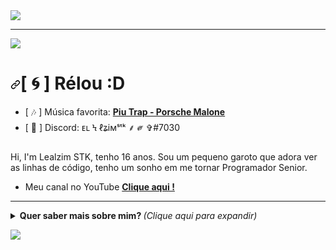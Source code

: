 <img src="https://i.imgur.com/n7FoMgK.jpeg">
<hr></hr>
<p>
<a target="_blank" rel="noopener noreferrer" href="https://cdn.discordapp.com/attachments/725914552952291360/850190948348854332/Line_1.gif"><img src="https://cdn.discordapp.com/attachments/725914552952291360/850190948348854332/Line_1.gif" style="max-width:100%;"></a>
</p>

<h1><a id="user-content----olá" class="anchor" aria-hidden="true" href="#---olá"><svg class="octicon octicon-link" viewBox="0 0 16 16" version="1.1" width="16" height="16" aria-hidden="true"><path fill-rule="evenodd" d="M7.775 3.275a.75.75 0 001.06 1.06l1.25-1.25a2 2 0 112.83 2.83l-2.5 2.5a2 2 0 01-2.83 0 .75.75 0 00-1.06 1.06 3.5 3.5 0 004.95 0l2.5-2.5a3.5 3.5 0 00-4.95-4.95l-1.25 1.25zm-4.69 9.64a2 2 0 010-2.83l2.5-2.5a2 2 0 012.83 0 .75.75 0 001.06-1.06 3.5 3.5 0 00-4.95 0l-2.5 2.5a3.5 3.5 0 004.95 4.95l1.25-1.25a.75.75 0 00-1.06-1.06l-1.25 1.25a2 2 0 01-2.83 0z"></path></svg></a>[ <g-emoji class="g-emoji" alias="cyclone" fallback-src="https://github.githubassets.com/images/icons/emoji/unicode/1f300.png">🌀</g-emoji> ] Rélou :D</h1>
<ul>
<li>[ <g-emoji class="g-emoji" alias="notes" fallback-src="https://github.githubassets.com/images/icons/emoji/unicode/1f3b6.png">🎶</g-emoji> ] Música favorita: <a href="https://www.youtube.com/watch?v=n9pLTV4eO94" rel="nofollow"><strong>Piu Trap - Porsche Malone</strong></a></li>
<li>[ <g-emoji class="g-emoji" alias="speech_balloon" fallback-src="https://github.githubassets.com/images/icons/emoji/unicode/1f4ac.png">💬</g-emoji> ] Discord: ᴇʟ Ϟ ℓʑiмˢᵗᵏ ⸙ ༗ ✞#7030</li>
</ul>
<p>Hi, I'm Lealzim STK, tenho 16 anos. Sou um pequeno garoto que adora ver as linhas de código, tenho um sonho em me tornar Programador Senior.</p>

<ul>
<li>Meu canal no YouTube <a href="https://youtube.com/c/Lealzim" rel="nofollow"><strong>Clique aqui !</strong></a></li>
</ul>
<hr></hr>
<details>
  <summary> <b> Quer saber mais sobre mim? </b> <i>(Clique aqui para expandir)</i> </summary>
  <br></br>
  <p>
    <a href="https://github.com/ryo-ma/github-profile-trophy" align="center">
      <img align="center" src="https://camo.githubusercontent.com/e5b94d27fad956b1da0cbb7d252f2516cdbd708599a33f2f021a639d21a1a6b0/68747470733a2f2f6769746875622d70726f66696c652d74726f7068792e76657263656c2e6170702f3f7468656d653d64726163756c61266d617267696e2d773d3826636f6c756d6e3d3626757365726e616d653d4b696e792d4b696e79" alt="Trophies" data-canonical-src="https://github-profile-trophy.vercel.app/?theme=dracula&amp;margin-w=8&amp;column=6&amp;username=Lealziim" style="max-width:100%;">
    </a>
  </p>
  <a target="_blank" rel="noopener noreferrer" href="https://camo.githubusercontent.com/e8df3447a069b7d5457b4b4d75f9ce2b5ca4c1656816e26afee7a8968e3286a4/68747470733a2f2f6769746875622d726561646d652d73746174732e76657263656c2e6170702f6170692f746f702d6c616e67732f3f757365726e616d653d4b696e792d4b696e79266c61796f75743d636f6d70616374266c616e67735f636f756e743d393939267468656d653d7261646963616c"><img src="https://camo.githubusercontent.com/e8df3447a069b7d5457b4b4d75f9ce2b5ca4c1656816e26afee7a8968e3286a4/68747470733a2f2f6769746875622d726561646d652d73746174732e76657263656c2e6170702f6170692f746f702d6c616e67732f3f757365726e616d653d4b696e792d4b696e79266c61796f75743d636f6d70616374266c616e67735f636f756e743d393939267468656d653d7261646963616c" alt="Langs" data-canonical-src="https://github-readme-stats.vercel.app/api/top-langs/?username=Lealziim&amp;layout=compact&amp;langs_count=999&amp;theme=radical" style="max-width:100%;"></a>
<p></p>
<p align="center">
  <a target="_blank" rel="noopener noreferrer" href="http://pa1.narvii.com/6465/701d0a65bce221602a072a13cf9b4113a3145ebc_00.gif"><img src="http://pa1.narvii.com/6465/701d0a65bce221602a072a13cf9b4113a3145ebc_00.gif" width="250px" style="max-width:100%;"></a>
</p>
<hr>
</details>
<p>
<a target="_blank" rel="noopener noreferrer" href="https://cdn.discordapp.com/attachments/725914552952291360/850190948348854332/Line_1.gif"><img src="https://cdn.discordapp.com/attachments/725914552952291360/850190948348854332/Line_1.gif" style="max-width:100%;"></a>
</p>

